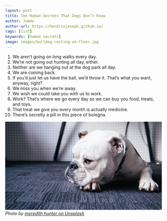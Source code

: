 ```yaml
---
layout: post
title: Ten Human Secrets That Dogs Don’t Know
author: JoeHx
author-url: https://hendrixjoseph.github.io/
tags: [list]
keywords: [human secrets]
image: images/bulldog-resting-on-floor.jpg
---
```


1. We aren’t going on long walks every day.
2. We’re not going out hunting all day, either.
3. Neither are we hanging out at the dog park all day.
4. We are coming back.
5. If you’d just let us have the ball, we’d throw it. That’s what you want, anyway, right?
6. We miss you when we’re away.
7. We wish we could take you with us to work.
8. Work? That’s where we go every day so we can buy you food, treats, and toys.
9. That treat we give you every month is actually medicine.
10. There’s secretly a pill in this piece of bologna.


![Bulldog Resting on the Floor](/images//bulldog-resting-on-floor.jpg)
*Photo by [meredith hunter on Unsplash](https://unsplash.com/photos/iS0Aq3QPsJ4)*
